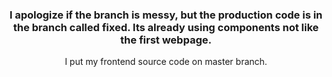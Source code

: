 <div align="center">
  <h3> I apologize if the branch is messy, but the production code is in the branch called fixed. Its already using components not like the first webpage. </h3>
  <p> I put my frontend source code on master branch. </p>
</div>
